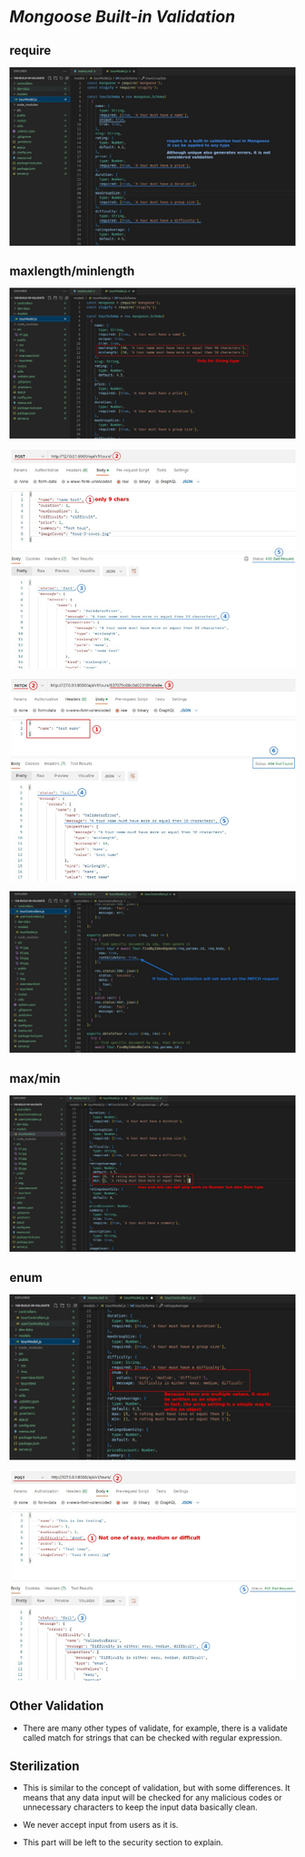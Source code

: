 # **_Mongoose Built-in Validation_**

## **require**

![Alt require](pic/01.jpg)

## **maxlength/minlength**

![Alt maxlength/minlength](pic/02.jpg)

![Alt post test](pic/03.jpg)

![Alt patch test](pic/04.jpg)

![Alt check option in the controller](pic/05.jpg)

## **max/min**

![Alt max/min](pic/06.jpg)

## **enum**

![Alt enum](pic/07.jpg)

![Alt test](pic/08.jpg)

## **Other Validation**

- There are many other types of validate, for example, there is a validate called match for strings that can be checked with regular expression.

## **Sterilization**

- This is similar to the concept of validation, but with some differences. It means that any data input will be checked for any malicious codes or unnecessary characters to keep the input data basically clean.

- We never accept input from users as it is.

- This part will be left to the security section to explain.
